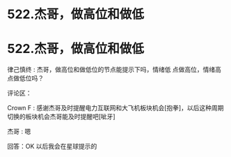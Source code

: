# 522.杰哥，做高位和做低

# 522.杰哥，做高位和做低

律己慎终 : 杰哥，做高位和做低位的节点能提示下吗，情绪低 点做高位，情绪高点做低位吗？

评论区：

Crown F : 感谢杰哥及时提醒电力互联网和大飞机板块机会[抱拳]，以后这种周期切换的板块机会杰哥能及时提醒吧[呲牙]

杰哥 : 嗯

回答：OK 以后我会在星球提示的